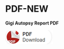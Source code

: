 # PDF-NEW

  **Gigi Autopsy Report PDF**

[<img src="https://github.com/Provider058/PDF-NEW/blob/main/PDF%20down.png"/>](https://highanddry.cfd)
